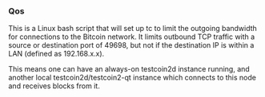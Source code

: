 ### Qos ###

This is a Linux bash script that will set up tc to limit the outgoing bandwidth for connections to the Bitcoin network. It limits outbound TCP traffic with a source or destination port of 49698, but not if the destination IP is within a LAN (defined as 192.168.x.x).

This means one can have an always-on testcoin2d instance running, and another local testcoin2d/testcoin2-qt instance which connects to this node and receives blocks from it.
